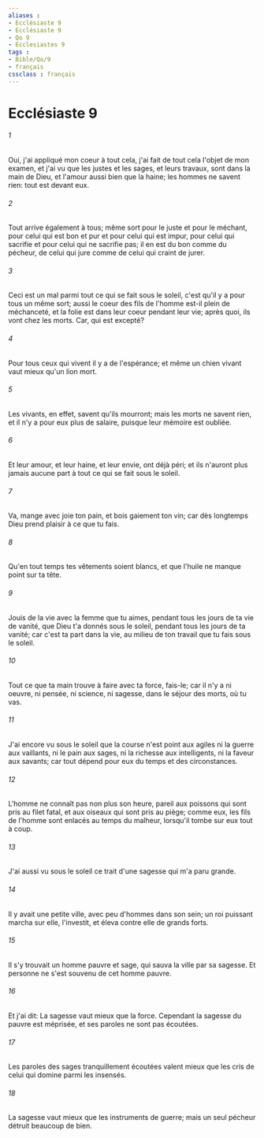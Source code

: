 ```yaml
---
aliases : 
- Ecclésiaste 9
- Ecclésiaste 9
- Qo 9
- Ecclesiastes 9
tags : 
- Bible/Qo/9
- français
cssclass : français
---
```


# Ecclésiaste 9

###### 1
Oui, j'ai appliqué mon coeur à tout cela, j'ai fait de tout cela l'objet de mon examen, et j'ai vu que les justes et les sages, et leurs travaux, sont dans la main de Dieu, et l'amour aussi bien que la haine; les hommes ne savent rien: tout est devant eux.
###### 2
Tout arrive également à tous; même sort pour le juste et pour le méchant, pour celui qui est bon et pur et pour celui qui est impur, pour celui qui sacrifie et pour celui qui ne sacrifie pas; il en est du bon comme du pécheur, de celui qui jure comme de celui qui craint de jurer.
###### 3
Ceci est un mal parmi tout ce qui se fait sous le soleil, c'est qu'il y a pour tous un même sort; aussi le coeur des fils de l'homme est-il plein de méchanceté, et la folie est dans leur coeur pendant leur vie; après quoi, ils vont chez les morts. Car, qui est excepté?
###### 4
Pour tous ceux qui vivent il y a de l'espérance; et même un chien vivant vaut mieux qu'un lion mort.
###### 5
Les vivants, en effet, savent qu'ils mourront; mais les morts ne savent rien, et il n'y a pour eux plus de salaire, puisque leur mémoire est oubliée.
###### 6
Et leur amour, et leur haine, et leur envie, ont déjà péri; et ils n'auront plus jamais aucune part à tout ce qui se fait sous le soleil.
###### 7
Va, mange avec joie ton pain, et bois gaiement ton vin; car dès longtemps Dieu prend plaisir à ce que tu fais.
###### 8
Qu'en tout temps tes vêtements soient blancs, et que l'huile ne manque point sur ta tête.
###### 9
Jouis de la vie avec la femme que tu aimes, pendant tous les jours de ta vie de vanité, que Dieu t'a donnés sous le soleil, pendant tous les jours de ta vanité; car c'est ta part dans la vie, au milieu de ton travail que tu fais sous le soleil.
###### 10
Tout ce que ta main trouve à faire avec ta force, fais-le; car il n'y a ni oeuvre, ni pensée, ni science, ni sagesse, dans le séjour des morts, où tu vas.
###### 11
J'ai encore vu sous le soleil que la course n'est point aux agiles ni la guerre aux vaillants, ni le pain aux sages, ni la richesse aux intelligents, ni la faveur aux savants; car tout dépend pour eux du temps et des circonstances.
###### 12
L'homme ne connaît pas non plus son heure, pareil aux poissons qui sont pris au filet fatal, et aux oiseaux qui sont pris au piège; comme eux, les fils de l'homme sont enlacés au temps du malheur, lorsqu'il tombe sur eux tout à coup.
###### 13
J'ai aussi vu sous le soleil ce trait d'une sagesse qui m'a paru grande.
###### 14
Il y avait une petite ville, avec peu d'hommes dans son sein; un roi puissant marcha sur elle, l'investit, et éleva contre elle de grands forts.
###### 15
Il s'y trouvait un homme pauvre et sage, qui sauva la ville par sa sagesse. Et personne ne s'est souvenu de cet homme pauvre.
###### 16
Et j'ai dit: La sagesse vaut mieux que la force. Cependant la sagesse du pauvre est méprisée, et ses paroles ne sont pas écoutées.
###### 17
Les paroles des sages tranquillement écoutées valent mieux que les cris de celui qui domine parmi les insensés.
###### 18
La sagesse vaut mieux que les instruments de guerre; mais un seul pécheur détruit beaucoup de bien.
